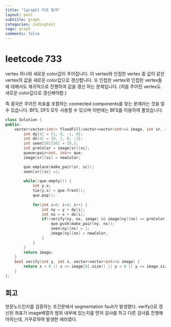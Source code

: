 ```yaml
---
title: "[graph] 미로 탐색"
layout: post
subtitle: graph
categories: codingtest
tags: graph
comments: false
---
```

# leetcode 733
vertex 하나와 새로운 color값이 주어집니다. 이 vertex와 인접한 vertex 중 값이 같은 vertex의 값을
새로운 color값으로 갱신합니다. 또 인접한 vertex와 인접한 vertex들에 대해서도 재귀적으로 진행하여 값을 갱신
하는 문제입니다. (처음 주어진 vertex도 새로운 color값으로 갱신해야함.)

즉 결국은 주어진 좌표를 포함하는 connected components를 찾는 문제라는 것을 알 수 있습니다. BFS, DFS 모두
사용할 수 있으며 이번에는 BFS를 이용하여 풀었습니다.

```cpp
class Solution {
public:
    vector<vector<int>> floodFill(vector<vector<int>>& image, int sr, int sc, int newColor) {
        int dy[4] = {1, 0, -1, 0};
        int dx[4] = {0, 1, 0, -1};
        int seen[50][50] = {0,};
        int preColor = image[sr][sc];
        queue<pair<int, int>> que;
        image[sr][sc] = newColor;

        que.emplace(make_pair(sr, sc));
        seen[sr][sc] =1;
    
        while(!que.empty()) {
            int y,x;
            tie(y,x) = que.front();
            que.pop();
            
            for(int i=0; i<4; i++) {
                int ny = y + dy[i];
                int nx = x + dx[i];
                if(!verify(ny, nx, image) && image[ny][nx] == preColor && !seen[ny][nx]) {
                    que.push(make_pair(ny, nx));
                    seen[ny][nx] = 1;
                    image[ny][nx] = newColor;
                }
            }
        }
        return image;
    }
    bool verify(int y, int x, vector<vector<int>>& image) {
        return x < 0 || x >= image[0].size() || y < 0 || y >= image.size();
    }
};
```

## 회고
방문노드인지를 검증하는 조건문에서 segmentation fault가 발생했다. verify()로 갱신된
좌표가 image배열의 범위 내부에 있는지를 먼저 검사를 하고 다른 검사를 진행해야하는데, 거꾸로하여
발생한 에러였다.